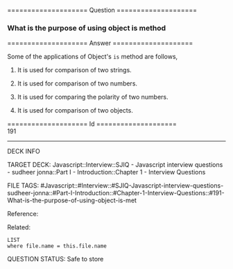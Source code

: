 ==================== Question ====================  

### What is the purpose of using object is method  

==================== Answer ====================  

Some of the applications of Object's `is` method are follows,

1. It is used for comparison of two strings.

2. It is used for comparison of two numbers.

3. It is used for comparing the polarity of two numbers.

4. It is used for comparison of two objects.

==================== Id ====================  
191

---

DECK INFO

TARGET DECK: Javascript::Interview::SJIQ - Javascript interview questions - sudheer jonna::Part I - Introduction::Chapter 1 - Interview Questions

FILE TAGS: #Javascript::#Interview::#SJIQ-Javascript-interview-questions-sudheer-jonna::#Part-I-Introduction::#Chapter-1-Interview-Questions::#191-What-is-the-purpose-of-using-object-is-met

Reference:

Related:

```dataview
LIST
where file.name = this.file.name
```

QUESTION STATUS: Safe to store
